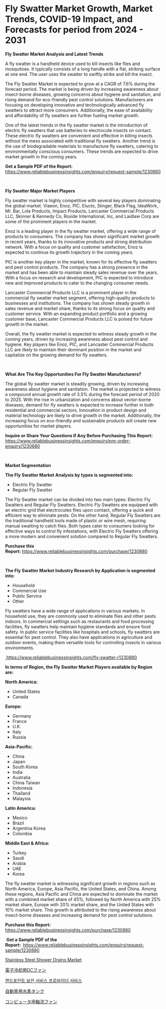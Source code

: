 <p><h1>Fly Swatter Market Growth, Market Trends, COVID-19 Impact, and Forecasts for period from 2024 - 2031</h1></p><p><strong>Fly Swatter Market Analysis and Latest Trends</strong></p>
<p><p>A fly swatter is a handheld device used to kill insects like flies and mosquitoes. It typically consists of a long handle with a flat, striking surface at one end. The user uses the swatter to swiftly strike and kill the insect.</p><p>The Fly Swatter Market is expected to grow at a CAGR of 7.6% during the forecast period. The market is being driven by increasing awareness about insect-borne diseases, growing concerns about hygiene and sanitation, and rising demand for eco-friendly pest control solutions. Manufacturers are focusing on developing innovative and technologically advanced fly swatters to attract more consumers. Additionally, the ease of availability and affordability of fly swatters are further fueling market growth.</p><p>One of the latest trends in the fly swatter market is the introduction of electric fly swatters that use batteries to electrocute insects on contact. These electric fly swatters are convenient and effective in killing insects without the mess associated with traditional fly swatters. Another trend is the use of biodegradable materials to manufacture fly swatters, catering to environmentally conscious consumers. These trends are expected to drive market growth in the coming years.</p></p>
<p><strong>Get a Sample PDF of the Report:&nbsp;</strong> <a href="https://www.reliablebusinessinsights.com/enquiry/request-sample/1230880">https://www.reliablebusinessinsights.com/enquiry/request-sample/1230880</a></p>
<p>&nbsp;</p>
<p><strong>Fly Swatter Major Market Players</strong></p>
<p><p>Fly swatter market is highly competitive with several key players dominating the global market. Viaeon, Enoz, PIC, Elucto, Stinger, Black Flag, IdeaWork, Mr. Bar, Lola Products, Impact Products, Lancaster Commercial Products LLC, Skinner & Kennedy Co, Roxide International, Inc, and Laidlaw Corp are some of the prominent players in the market.</p><p>Enoz is a leading player in the fly swatter market, offering a wide range of products to consumers. The company has shown significant market growth in recent years, thanks to its innovative products and strong distribution network. With a focus on quality and customer satisfaction, Enoz is expected to continue its growth trajectory in the coming years.</p><p>PIC is another key player in the market, known for its effective fly swatters and pest control products. The company has a strong presence in the market and has been able to maintain steady sales revenue over the years. With a focus on research and development, PIC is expected to introduce new and improved products to cater to the changing consumer needs.</p><p>Lancaster Commercial Products LLC is a prominent player in the commercial fly swatter market segment, offering high-quality products to businesses and institutions. The company has shown steady growth in sales revenue and market share, thanks to its strong focus on quality and customer service. With an expanding product portfolio and a growing customer base, Lancaster Commercial Products LLC is poised for future growth in the market.</p><p>Overall, the fly swatter market is expected to witness steady growth in the coming years, driven by increasing awareness about pest control and hygiene. Key players like Enoz, PIC, and Lancaster Commercial Products LLC are likely to maintain their dominant position in the market and capitalize on the growing demand for fly swatters.</p></p>
<p>&nbsp;</p>
<p><strong>What Are The Key Opportunities For Fly Swatter Manufacturers?</strong></p>
<p><p>The global fly swatter market is steadily growing, driven by increasing awareness about hygiene and sanitation. The market is projected to witness a compound annual growth rate of 3.5% during the forecast period of 2020 to 2025. With the rise in urbanization and concerns about vector-borne diseases, demand for fly swatters is expected to increase further in both residential and commercial sectors. Innovation in product design and material technology are likely to drive growth in the market. Additionally, the increasing focus on eco-friendly and sustainable products will create new opportunities for market players.</p></p>
<p><strong>Inquire or Share Your Questions If Any Before Purchasing This Report:</strong> <a href="https://www.reliablebusinessinsights.com/enquiry/pre-order-enquiry/1230880">https://www.reliablebusinessinsights.com/enquiry/pre-order-enquiry/1230880</a></p>
<p>&nbsp;</p>
<p><strong>Market Segmentation</strong></p>
<p><strong>The Fly Swatter Market Analysis by types is segmented into:</strong></p>
<p><ul><li>Electric Fly Swatter</li><li>Regular Fly Swatter</li></ul></p>
<p><p>The Fly Swatter market can be divided into two main types: Electric Fly Swatters and Regular Fly Swatters. Electric Fly Swatters are equipped with an electric grid that electrocutes flies upon contact, offering a quick and efficient way to eliminate pests. On the other hand, Regular Fly Swatters are the traditional handheld tools made of plastic or wire mesh, requiring manual swatting to catch flies. Both types cater to consumers looking for effective ways to control fly infestations, with Electric Fly Swatters offering a more modern and convenient solution compared to Regular Fly Swatters.</p></p>
<p><strong>Purchase this Report:&nbsp;</strong><a href="https://www.reliablebusinessinsights.com/purchase/1230880">https://www.reliablebusinessinsights.com/purchase/1230880</a></p>
<p>&nbsp;</p>
<p><strong>The Fly Swatter Market Industry Research by Application is segmented into:</strong></p>
<p><ul><li>Household</li><li>Commercial Use</li><li>Public Service</li><li>Other</li></ul></p>
<p><p>Fly swatters have a wide range of applications in various markets. In household use, they are commonly used to eliminate flies and other pests indoors. In commercial settings such as restaurants and food processing facilities, fly swatters help maintain hygiene standards and ensure food safety. In public service facilities like hospitals and schools, fly swatters are essential for pest control. They also have applications in agriculture and outdoor events, making them versatile tools for controlling insects in various environments.</p></p>
<p><a href="https://www.reliablebusinessinsights.com/fly-swatter-r1230880">&nbsp;https://www.reliablebusinessinsights.com/fly-swatter-r1230880</a></p>
<p><strong>In terms of Region, the Fly Swatter Market Players available by Region are:</strong></p>
<p>
    <p> <strong> North America: </strong>
        <ul>
            <li>United States</li>
            <li>Canada</li>
        </ul>
        </p> 
    <p> <strong> Europe: </strong>
        <ul>
            <li>Germany</li>
            <li>France</li>
            <li>U.K.</li>
            <li>Italy</li>
            <li>Russia</li>
        </ul>
        </p> 
    <p> <strong> Asia-Pacific: </strong>
        <ul>
            <li>China</li>
            <li>Japan</li>
            <li>South Korea</li>
            <li>India</li>
            <li>Australia</li>
            <li>China Taiwan</li>
            <li>Indonesia</li>
            <li>Thailand</li>
            <li>Malaysia</li>
        </ul>
        </p> 
    <p> <strong> Latin America: </strong>
        <ul>
            <li>Mexico</li>
            <li>Brazil</li>
            <li>Argentina Korea</li>
            <li>Colombia</li>
        </ul>
        </p> 
    <p> <strong> Middle East & Africa: </strong>
        <ul>
            <li>Turkey</li>
            <li>Saudi</li>
            <li>Arabia</li>
            <li>UAE</li>
            <li>Korea</li>
        </ul>
    </p>
    </p>
<p><p>The fly swatter market is witnessing significant growth in regions such as North America, Europe, Asia Pacific, the United States, and China. Among these regions, Asia Pacific and China are expected to dominate the market with a combined market share of 45%, followed by North America with 25% market share, Europe with 20% market share, and the United States with 10% market share. This growth is attributed to the rising awareness about insect-borne diseases and increasing demand for pest control solutions.</p></p>
<p><strong>Purchase this Report: </strong><a href="https://www.reliablebusinessinsights.com/purchase/1230880">https://www.reliablebusinessinsights.com/purchase/1230880</a></p>
<p>&nbsp;<strong>Get a Sample PDF of the Report:&nbsp;&nbsp;</strong><a href="https://www.reliablebusinessinsights.com/enquiry/request-sample/1230880">https://www.reliablebusinessinsights.com/enquiry/request-sample/1230880</a></p>
<p><strong></strong></p>
<p><p><a href="https://github.com/DarrenSipes1990/Market-Research-Report-List-1/blob/main/stainless-steel-shower-drains-market.md">Stainless Steel Shower Drains Market</a></p><p><a href="https://medium.com/@oswaldoavarro768546/%E9%9B%BB%E5%AD%90%E5%86%B7%E5%8D%B4%E5%B8%82%E5%A0%B4%E3%81%AB%E3%81%8A%E3%81%91%E3%82%8Bdc%E3%83%95%E3%82%A1%E3%83%B3%E3%81%AE%E4%BA%88%E6%B8%AC-%E5%B8%82%E5%A0%B4%E5%8B%95%E5%90%91-%E3%81%8A%E3%82%88%E3%81%B3%E5%BD%B1%E9%9F%BF%E5%88%86%E6%9E%90-2024%E5%B9%B4-2031%E5%B9%B4-647eed66e939">電子冷却用DCファン</a></p><p><a href="https://github.com/ZacharyScthmitt4465/Market-Research-Report-List-2/blob/main/9085323148301.md">엔드포인트 보안 서비스 프로바이더 서비스</a></p><p><a href="https://github.com/avwofrml53535/Market-Research-Report-List-2/blob/main/7197587140410.md">自動車用水素タンク</a></p><p><a href="https://medium.com/@nicholasallan19/%E3%82%B3%E3%83%B3%E3%83%94%E3%83%A5%E3%83%BC%E3%82%BF%E7%94%A8%E3%81%AE%E8%BB%B8%E6%B5%81%E3%83%95%E3%82%A1%E3%83%B3%E3%81%AE%E5%B8%82%E5%A0%B4%E8%A6%8F%E6%A8%A1%E3%81%A8%E3%82%B7%E3%82%A7%E3%82%A2%E5%88%86%E6%9E%90-%E6%88%90%E9%95%B7%E3%83%88%E3%83%AC%E3%83%B3%E3%83%89%E3%81%A82024%E5%B9%B4%E3%81%8B%E3%82%892031%E5%B9%B4%E3%81%AE%E4%BA%88%E6%B8%AC-c06fa169180f">コンピュータ用軸流ファン</a></p></p>